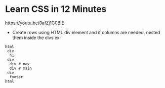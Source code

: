 # Learn CSS in 12 Minutes
https://youtu.be/0afZj1G0BIE

* Create rows using HTML div element and if columns are needed, nested them inside the divs
ex: 
```
html
 div 
  h1 
 div
  div # nav
  div # main
 div
  footer
html
```
